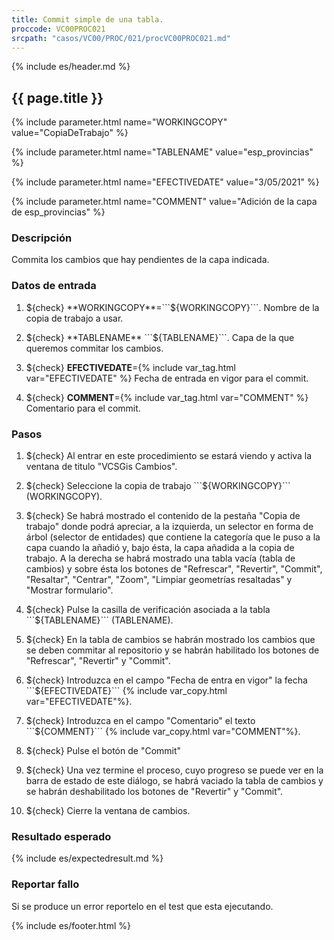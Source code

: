 ```yaml
---
title: Commit simple de una tabla.
proccode: VC00PROC021
srcpath: "casos/VC00/PROC/021/procVC00PROC021.md"
---
```


{% include es/header.md %}

## {{ page.title }}

{% include parameter.html name="WORKINGCOPY" value="CopiaDeTrabajo" %}

{% include parameter.html name="TABLENAME" value="esp_provincias" %}

{% include parameter.html name="EFECTIVEDATE" value="3/05/2021" %}

{% include parameter.html name="COMMENT" value="Adición de la capa de esp_provincias" %}


### Descripción

Commita los cambios que hay pendientes de la capa indicada.

### Datos de entrada

1. ${check} **WORKINGCOPY**=```${WORKINGCOPY}```. Nombre de la copia de trabajo a usar. 

1. ${check} **TABLENAME** ```${TABLENAME}```. Capa de la que queremos commitar los cambios. 

1. ${check} **EFECTIVEDATE**={% include var_tag.html var="EFECTIVEDATE" %} Fecha de entrada en vigor para el commit.

1. ${check} **COMMENT**={% include var_tag.html var="COMMENT" %} Comentario para el commit.

### Pasos

1. ${check} Al entrar en este procedimiento se estará viendo y activa la ventana de titulo "VCSGis Cambios".

2. ${check} Seleccione la copia de trabajo ```${WORKINGCOPY}``` (WORKINGCOPY).

3. ${check} Se habrá mostrado el contenido de la pestaña "Copia de trabajo" donde podrá apreciar, a la izquierda, 
   un selector en forma de árbol (selector de entidades) que contiene la categoría que le puso a la capa cuando la añadió y, 
   bajo ésta, la capa añadida a la copia de trabajo. A la derecha se habrá mostrado una tabla vacía (tabla de cambios) y 
   sobre ésta los botones de "Refrescar", "Revertir", "Commit", "Resaltar", "Centrar", "Zoom", "Limpiar geometrías resaltadas" y "Mostrar formulario".

4. ${check} Pulse la casilla de verificación asociada a la tabla ```${TABLENAME}``` (TABLENAME).

5. ${check} En la tabla de cambios se habrán mostrado los cambios que se deben commitar al repositorio y se habrán habilitado 
   los botones de "Refrescar", "Revertir" y "Commit".

6. ${check} Introduzca en el campo "Fecha de entra en vigor" la fecha ```${EFECTIVEDATE}``` {% include var_copy.html var="EFECTIVEDATE"%}.

7. ${check} Introduzca en el campo "Comentario" el texto ```${COMMENT}``` {% include var_copy.html var="COMMENT"%}.

8. ${check} Pulse el botón de "Commit"

9. ${check} Una vez termine el proceso, cuyo progreso se puede ver en la barra de estado de este diálogo, 
    se habrá vaciado la tabla de cambios y se habrán deshabilitado los botones de "Revertir" y "Commit".

10. ${check} Cierre la ventana de cambios. 
 
### Resultado esperado

{% include es/expectedresult.md %}

### Reportar fallo

Si se produce un error reportelo en el test que esta ejecutando.

{% include es/footer.html %}
